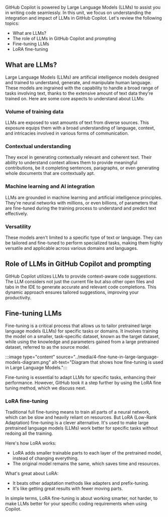 GitHub Copilot is powered by Large Language Models (LLMs) to assist you in writing code seamlessly. In this unit, we focus on understanding the integration and impact of LLMs in GitHub Copilot. Let's review the following topics:

- What are LLMs?
- The role of LLMs in GitHub Copilot and prompting
- Fine-tuning LLMs
- LoRA fine-tuning

## What are LLMs?

Large Language Models (LLMs) are artificial intelligence models designed and trained to understand, generate, and manipulate human language. These models are ingrained with the capability to handle a broad range of tasks involving text, thanks to the extensive amount of text data they're trained on. Here are some core aspects to understand about LLMs:

### Volume of training data

LLMs are exposed to vast amounts of text from diverse sources. This exposure equips them with a broad understanding of language, context, and intricacies involved in various forms of communication.

### Contextual understanding

They excel in generating contextually relevant and coherent text. Their ability to understand context allows them to provide meaningful contributions, be it completing sentences, paragraphs, or even generating whole documents that are contextually apt.

### Machine learning and AI integration

LLMs are grounded in machine learning and artificial intelligence principles. They're neural networks with millions, or even billions, of parameters that are fine-tuned during the training process to understand and predict text effectively.

### Versatility

These models aren't limited to a specific type of text or language. They can be tailored and fine-tuned to perform specialized tasks, making them highly versatile and applicable across various domains and languages.

## Role of LLMs in GitHub Copilot and prompting

GitHub Copilot utilizes LLMs to provide context-aware code suggestions. The LLM considers not just the current file but also other open files and tabs in the IDE to generate accurate and relevant code completions. This dynamic approach ensures tailored suggestions, improving your productivity.

## Fine-tuning LLMs

Fine-tuning is a critical process that allows us to tailor pretrained large language models (LLMs) for specific tasks or domains. It involves training the model on a smaller, task-specific dataset, known as the target dataset, while using the knowledge and parameters gained from a large pretrained dataset, referred to as the source model.

:::image type="content" source="../media/4-fine-tune-in-large-language-models-diagram.png" alt-text="Diagram that shows how fine-tuning is used in Large Language Models.":::

Fine-tuning is essential to adapt LLMs for specific tasks, enhancing their performance. However, GitHub took it a step further by using the LoRA fine tuning method, which we discuss next.

### LoRA fine-tuning

Traditional full fine-tuning means to train all parts of a neural network, which can be slow and heavily reliant on resources. But LoRA (Low-Rank Adaptation) fine-tuning is a clever alternative. It's used to make large pretrained language models (LLMs) work better for specific tasks without redoing all the training.

Here's how LoRA works:

- LoRA adds smaller trainable parts to each layer of the pretrained model, instead of changing everything.
- The original model remains the same, which saves time and resources.

What's great about LoRA:

- It beats other adaptation methods like adapters and prefix-tuning.
- It's like getting great results with fewer moving parts.

In simple terms, LoRA fine-tuning is about working smarter, not harder, to make LLMs better for your specific coding requirements when using Copilot.
